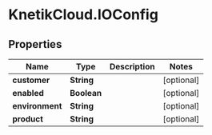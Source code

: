 # KnetikCloud.IOConfig

## Properties
Name | Type | Description | Notes
------------ | ------------- | ------------- | -------------
**customer** | **String** |  | [optional] 
**enabled** | **Boolean** |  | [optional] 
**environment** | **String** |  | [optional] 
**product** | **String** |  | [optional] 


